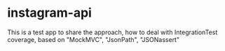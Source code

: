 # instagram-api
This is a test app to share the approach, how to deal with IntegrationTest coverage, 
based on "MockMVC", "JsonPath", "JSONassert"
